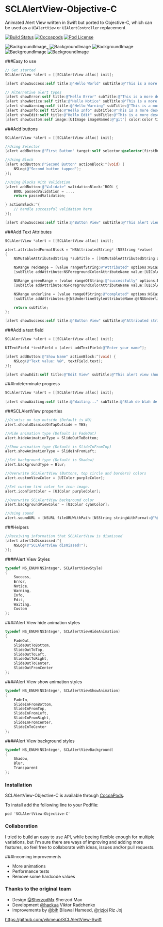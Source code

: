 SCLAlertView-Objective-C
============

Animated Alert View written in Swift but ported to Objective-C, which can be used as a `UIAlertView` or `UIAlertController` replacement.

[![Build Status](https://travis-ci.org/dogo/SCLAlertView.svg?branch=master)](https://travis-ci.org/dogo/SCLAlertView)
[![Cocoapods](http://img.shields.io/cocoapods/v/SCLAlertView-Objective-C.svg)](http://cocoapods.org/?q=SCLAlertView-Objective-C)
[![Pod License](http://img.shields.io/cocoapods/l/SCLAlertView-Objective-C.svg)](https://github.com/dogo/SCLAlertView/blob/master/LICENSE)

![BackgroundImage](https://raw.githubusercontent.com/dogo/SCLAlertView/master/ScreenShots/ScreenShot.png)_
![BackgroundImage](https://raw.githubusercontent.com/dogo/SCLAlertView/master/ScreenShots/ScreenShot2.png) 
![BackgroundImage](https://raw.githubusercontent.com/dogo/SCLAlertView/master/ScreenShots/ScreenShot3.png) 
![BackgroundImage](https://raw.githubusercontent.com/dogo/SCLAlertView/master/ScreenShots/ScreenShot4.png) 
![BackgroundImage](https://raw.githubusercontent.com/dogo/SCLAlertView/master/ScreenShots/ScreenShot5.png) 

###Easy to use
```Objective-C
// Get started
SCLAlertView *alert = [[SCLAlertView alloc] init];

[alert showSuccess:self title:@"Hello World" subTitle:@"This is a more descriptive text." closeButtonTitle:@"Done" duration:0.0f];

// Alternative alert types
[alert showError:self title:@"Hello Error" subTitle:@"This is a more descriptive error text." closeButtonTitle:@"OK" duration:0.0f]; // Error
[alert showNotice:self title:@"Hello Notice" subTitle:@"This is a more descriptive notice text." closeButtonTitle:@"Done" duration:0.0f]; // Notice
[alert showWarning:self title:@"Hello Warning" subTitle:@"This is a more descriptive warning text." closeButtonTitle:@"Done" duration:0.0f]; // Warning
[alert showInfo:self title:@"Hello Info" subTitle:@"This is a more descriptive info text." closeButtonTitle:@"Done" duration:0.0f]; // Info
[alert showEdit:self title:@"Hello Edit" subTitle:@"This is a more descriptive info text with a edit textbox" closeButtonTitle:@"Done" duration:0.0f]; // Edit
[alert showCustom:self image:[UIImage imageNamed:@"git"] color:color title:@"Custom" subTitle:@"Add a custom icon and color for your own type of alert!" closeButtonTitle:@"OK" duration:0.0f]; // Custom
```

###Add buttons
```Objective-C
SCLAlertView *alert = [[SCLAlertView alloc] init];

//Using Selector
[alert addButton:@"First Button" target:self selector:@selector(firstButton)];

//Using Block
[alert addButton:@"Second Button" actionBlock:^(void) {
    NSLog(@"Second button tapped");
}];

//Using Blocks With Validation
[alert addButton:@"Validate" validationBlock:^BOOL {
    BOOL passedValidation = ....
    return passedValidation;

} actionBlock:^{
    // handle successful validation here
}];

[alert showSuccess:self title:@"Button View" subTitle:@"This alert view has buttons" closeButtonTitle:@"Done" duration:0.0f];
```

###Add Text Attributes
```Objective-C
SCLAlertView *alert = [[SCLAlertView alloc] init];

alert.attributedFormatBlock = ^NSAttributedString* (NSString *value)
{
    NSMutableAttributedString *subTitle = [[NSMutableAttributedString alloc]initWithString:value];

    NSRange redRange = [value rangeOfString:@"Attributed" options:NSCaseInsensitiveSearch];
    [subTitle addAttribute:NSForegroundColorAttributeName value:[UIColor redColor] range:redRange];

    NSRange greenRange = [value rangeOfString:@"successfully" options:NSCaseInsensitiveSearch];
    [subTitle addAttribute:NSForegroundColorAttributeName value:[UIColor greenColor] range:greenRange];

    NSRange underline = [value rangeOfString:@"completed" options:NSCaseInsensitiveSearch];
    [subTitle addAttributes:@{NSUnderlineStyleAttributeName:@(NSUnderlineStyleSingle)} range:underline];

    return subTitle;
};

[alert showSuccess:self title:@"Button View" subTitle:@"Attributed string operation successfully completed." closeButtonTitle:@"Done" duration:0.0f];
```
###Add a text field
```Objective-C
SCLAlertView *alert = [[SCLAlertView alloc] init];

UITextField *textField = [alert addTextField:@"Enter your name"];

[alert addButton:@"Show Name" actionBlock:^(void) {
    NSLog(@"Text value: %@", textField.text);
}];

[alert showEdit:self title:@"Edit View" subTitle:@"This alert view shows a text box" closeButtonTitle:@"Done" duration:0.0f];
```

###Indeterminate progress
```Objective-C
SCLAlertView *alert = [[SCLAlertView alloc] init];
    
[alert showWaiting:self title:@"Waiting..." subTitle:@"Blah de blah de blah, blah. Blah de blah de" closeButtonTitle:nil duration:5.0f];
```


###SCLAlertView properties
```Objective-C
//Dismiss on tap outside (Default is NO)
alert.shouldDismissOnTapOutside = YES;

//Hide animation type (Default is FadeOut)
alert.hideAnimationType = SlideOutToBottom;

//Show animation type (Default is SlideInFromTop)
alert.showAnimationType = SlideInFromLeft;

//Set background type (Default is Shadow)
alert.backgroundType = Blur;

//Overwrite SCLAlertView (Buttons, top circle and borders) colors
alert.customViewColor = [UIColor purpleColor];

//Set custom tint color for icon image.
alert.iconTintColor = [UIColor purpleColor];

//Overwrite SCLAlertView background color
alert.backgroundViewColor = [UIColor cyanColor];

//Using sound
alert.soundURL = [NSURL fileURLWithPath:[NSString stringWithFormat:@"%@/right_answer.mp3", [[NSBundle mainBundle] resourcePath]]];
```

###Helpers
```Objective-C
//Receiving information that SCLAlertView is dismissed
[alert alertIsDismissed:^{
    NSLog(@"SCLAlertView dismissed!");
}];
```

####Alert View Styles
```Objective-C
typedef NS_ENUM(NSInteger, SCLAlertViewStyle)
{
    Success,
    Error,
    Notice,
    Warning,
    Info,
    Edit,
    Waiting,
    Custom
};
```
####Alert View hide animation styles
```Objective-C
typedef NS_ENUM(NSInteger, SCLAlertViewHideAnimation)
{
    FadeOut,
    SlideOutToBottom,
    SlideOutToTop,
    SlideOutToLeft,
    SlideOutToRight,
    SlideOutToCenter,
    SlideOutFromCenter
};
```
####Alert View show animation styles
```Objective-C
typedef NS_ENUM(NSInteger, SCLAlertViewShowAnimation)
{
    FadeIn,
    SlideInFromBottom,
    SlideInFromTop,
    SlideInFromLeft,
    SlideInFromRight,
    SlideInFromCenter,
    SlideInToCenter
};
```

####Alert View background styles
```Objective-C
typedef NS_ENUM(NSInteger, SCLAlertViewBackground)
{
    Shadow,
    Blur,
    Transparent
};
```

### Installation

SCLAlertView-Objective-C is available through [CocoaPods](http://cocoapods.org).

To install add the following line to your Podfile:

    pod 'SCLAlertView-Objective-C'

### Collaboration
I tried to build an easy to use API, while beeing flexible enough for multiple variations, but I'm sure there are ways of improving and adding more features, so feel free to collaborate with ideas, issues and/or pull requests.

###Incoming improvements
- More animations
- Performance tests
- Remove some hardcode values

### Thanks to the original team
- Design [@SherzodMx](https://twitter.com/SherzodMx) Sherzod Max
- Development [@hackua](https://twitter.com/hackua) Viktor Radchenko
- Improvements by [@bih](http://github.com/bih) Bilawal Hameed, [@rizjoj](http://github.com/rizjoj) Riz Joj

https://github.com/vikmeup/SCLAlertView-Swift
